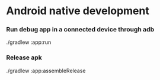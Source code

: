 # Android native development

### Run debug app in a connected device through adb
./gradlew :app:run

### Release apk
./gradlew :app:assembleRelease